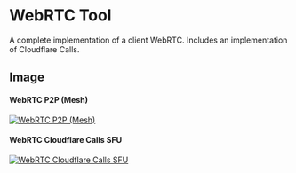 # WebRTC Tool

A complete implementation of a client WebRTC.
Includes an implementation of Cloudflare Calls.

## Image

#### WebRTC P2P (Mesh)

[![WebRTC P2P (Mesh)](https://nequeo-public.s3.ap-southeast-2.amazonaws.com/media/webrtc-p2p.png)](https://www.dznequeo.net/awsapi/site/webrtc/)


#### WebRTC Cloudflare Calls SFU

[![WebRTC Cloudflare Calls SFU](https://nequeo-public.s3.ap-southeast-2.amazonaws.com/media/math-calculator-statistics.png)](https://www.dznequeo.net/awsapi/site/webrtc/cloudflare/)
